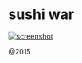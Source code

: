 sushi war
==

[![screenshot](https://putaoshu.github.io/lab/game-sushi/screenshot.png)](https://github.com/putaoshu/lab/tree/gh-pages/game-sushi)

@2015